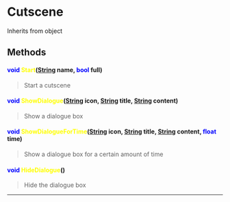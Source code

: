 # Cutscene
Inherits from object
## Methods
#### <span style="color:blue;">void</span> <span style="color:yellow;">Start</span>(<span style="color:blue;">[String](../static/String.md)</span> name, <span style="color:blue;">bool</span> full)
> Start a cutscene
#### <span style="color:blue;">void</span> <span style="color:yellow;">ShowDialogue</span>(<span style="color:blue;">[String](../static/String.md)</span> icon, <span style="color:blue;">[String](../static/String.md)</span> title, <span style="color:blue;">[String](../static/String.md)</span> content)
> Show a dialogue box
#### <span style="color:blue;">void</span> <span style="color:yellow;">ShowDialogueForTime</span>(<span style="color:blue;">[String](../static/String.md)</span> icon, <span style="color:blue;">[String](../static/String.md)</span> title, <span style="color:blue;">[String](../static/String.md)</span> content, <span style="color:blue;">float</span> time)
> Show a dialogue box for a certain amount of time
#### <span style="color:blue;">void</span> <span style="color:yellow;">HideDialogue</span>()
> Hide the dialogue box

---

